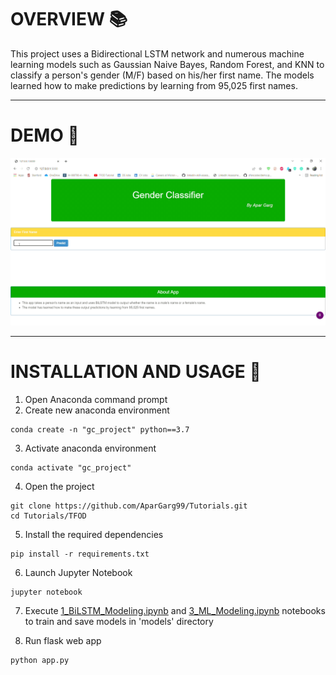 # OVERVIEW 📚
This project uses a Bidirectional LSTM network and numerous machine learning models such as Gaussian Naive Bayes, Random Forest, and KNN to classify a person's gender (M/F) based on his/her first name. The models learned how to make predictions by learning from 95,025 first names.

---

# DEMO 🎥
![](https://github.com/AparGarg99/Gender-Classifier/blob/main/demo.gif)

---

# INSTALLATION AND USAGE 🔌
1. Open Anaconda command prompt
2. Create new anaconda environment
```
conda create -n "gc_project" python==3.7
```
3. Activate anaconda environment
```
conda activate "gc_project"
```
4. Open the project
```
git clone https://github.com/AparGarg99/Tutorials.git
cd Tutorials/TFOD
```
5. Install the required dependencies
```
pip install -r requirements.txt
```
6. Launch Jupyter Notebook
```
jupyter notebook
```
7. Execute [1_BiLSTM_Modeling.ipynb](https://github.com/AparGarg99/Gender-Classifier/blob/main/1_BiLSTM_Modeling.ipynb) and [3_ML_Modeling.ipynb](https://github.com/AparGarg99/Gender-Classifier/blob/main/3_ML_Modeling.ipynb) notebooks to train and save models in 'models' directory

8. Run flask web app
```
python app.py
```
